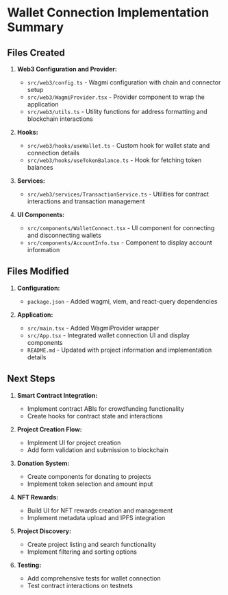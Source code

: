 # Wallet Connection Implementation Summary

## Files Created

1. **Web3 Configuration and Provider:**
   - `src/web3/config.ts` - Wagmi configuration with chain and connector setup
   - `src/web3/WagmiProvider.tsx` - Provider component to wrap the application
   - `src/web3/utils.ts` - Utility functions for address formatting and blockchain interactions

2. **Hooks:**
   - `src/web3/hooks/useWallet.ts` - Custom hook for wallet state and connection details
   - `src/web3/hooks/useTokenBalance.ts` - Hook for fetching token balances

3. **Services:**
   - `src/web3/services/TransactionService.ts` - Utilities for contract interactions and transaction management

4. **UI Components:**
   - `src/components/WalletConnect.tsx` - UI component for connecting and disconnecting wallets
   - `src/components/AccountInfo.tsx` - Component to display account information

## Files Modified

1. **Configuration:**
   - `package.json` - Added wagmi, viem, and react-query dependencies

2. **Application:**
   - `src/main.tsx` - Added WagmiProvider wrapper
   - `src/App.tsx` - Integrated wallet connection UI and display components
   - `README.md` - Updated with project information and implementation details

## Next Steps

1. **Smart Contract Integration:**
   - Implement contract ABIs for crowdfunding functionality
   - Create hooks for contract state and interactions

2. **Project Creation Flow:**
   - Implement UI for project creation
   - Add form validation and submission to blockchain

3. **Donation System:**
   - Create components for donating to projects
   - Implement token selection and amount input

4. **NFT Rewards:**
   - Build UI for NFT rewards creation and management
   - Implement metadata upload and IPFS integration

5. **Project Discovery:**
   - Create project listing and search functionality
   - Implement filtering and sorting options

6. **Testing:**
   - Add comprehensive tests for wallet connection
   - Test contract interactions on testnets
